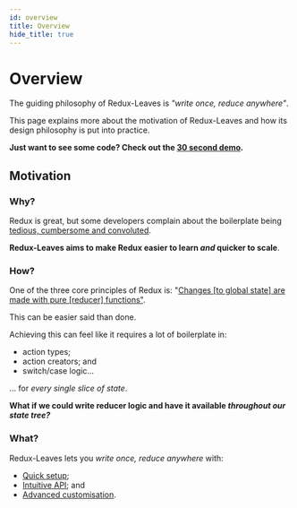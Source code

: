 ```yaml
---
id: overview
title: Overview
hide_title: true
---
```


# Overview

The guiding philosophy of Redux-Leaves is *"write once, reduce anywhere"*.

This page explains more about the motivation of Redux-Leaves and how its design philosophy is put into practice.

**Just want to see some code? Check out the [30 second demo](demo.md).**

## Motivation

### Why?

Redux is great, but some developers complain about the boilerplate being [tedious, cumbersome and convoluted](https://medium.com/@Charles_Stover/no-boilerplate-global-state-management-in-react-41e905944eb7).

**Redux-Leaves aims to make Redux easier to learn *and* quicker to scale**.

### How?

One of the three core principles of Redux is: "[Changes \[to global state\] are made with pure \[reducer\] functions"](https://redux.js.org/introduction/three-principles#changes-are-made-with-pure-functions).

This can be easier said than done.

Achieving this can feel like it requires a lot of boilerplate in:
- action types;
- action creators; and
- switch/case logic...

... for *every single slice of state*.

**What if we could write reducer logic and have it available *throughout our state tree?***

### What?

Redux-Leaves lets you *write once, reduce anywhere* with:
- [Quick setup](features.md#quick-setup);
- [Intuitive API](features.md#intuitive-api); and
- [Advanced customisation](features.md#advanced-customisation).